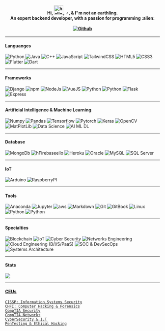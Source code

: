 <!--
<p align = "center">
  <img src = "Robot.png" height="150"/>
</p>
-->

<h4 align = "center">
    Hi, <img src = "https://user-images.githubusercontent.com/61727167/114547962-cecc6b80-9c67-11eb-9697-b1c5a8c8ff46.gif" alt = "hello" width="30px">, ♂️, & I"m not an earthling. 
    <br>
    An expert backend developer, with a passion for programming :alien:
    <br><br>
    <a href = "https://github.com/vicqtor"><img src = "https://img.shields.io/badge/GitHub-white?style=for-the-badge&logo=github&logoColor=black" alt = "Github"></a>
</h4>

<hr>
<h4 align = "left"> Languanges </h4>
    <div align = "left">
		<img src = "https://img.shields.io/badge/Python-3776AB?style=for-the-badge&logo=python&logoColor=white" alt = "Python">
        <img src = "https://img.shields.io/badge/Java SE|EE|ME|FX-white?style=for-the-badge&logo=java&logoColor=darkred" alt = "Java">
        <img src = "https://img.shields.io/badge/C++-000000?style=for-the-badge&logo=cplusplus&logoColor=3776AB" alt = "C++">
		<img src = "https://img.shields.io/badge/JavaScript-323330?style=for-the-badge&logo=javascript&logoColor=F7DF1E" alt = "JavaScript">
        <img src = "https://img.shields.io/badge/Tailwind-000000?style=for-the-badge&logo=tailwindcss" alt = "TailwindCSS">
		<img src = "https://img.shields.io/badge/HTML5-E34F26?style=for-the-badge&logo=html5&logoColor=white" alt = "HTML5">
		<img src = "https://img.shields.io/badge/CSS3-1572B6?style=for-the-badge&logo=css3&logoColor=white" alt = "CSS3">
		<img src = "https://img.shields.io/badge/Flutter-white?style=for-the-badge&logo=flutter&logoColor=1572B6" alt = "Flutter">
		<img src = "https://img.shields.io/badge/Dart-white?style=for-the-badge&logo=dart&logoColor=1572B6" alt = "Dart">
    </div>

<hr>
<h4 align = "left"> Frameworks </h4>
		<div align = "left">
		<img src = "https://img.shields.io/badge/Django-darkgreen?style=for-the-badge&logo=django" alt = "Django">
        <img src = "https://img.shields.io/badge/npm-CB3837?style=for-the-badge&logo=npm&logoColor=white" alt = "npm">
		<img src = "https://img.shields.io/badge/NodeJs-00000F?style=for-the-badge&logo=nodedotjs" alt = "NodeJs">
		<img src = "https://img.shields.io/badge/VueJs-000000?style=for-the-badge&logo=vuedotjs" alt = "VueJS">
		<img src = "https://img.shields.io/badge/CapacitorJs-00000F?style=for-the-badge&logo=capacitor" alt = "Python">
		<img src = "https://img.shields.io/badge/RestApis-darkgreen?style=for-the-badge&logo=rest" alt = "Python">
		<img src = "https://img.shields.io/badge/Flask-000000?style=for-the-badge&logo=flask&logoColor=white" alt = "Flask">
		<img src = "https://img.shields.io/badge/express-3776AB?style=for-the-badge&logo=express&logoColor=white" alt = "Express">
    </div>

<hr>
<h4 align = "left"> Artificial Intelligence & Machine Learning </h4>
    <div align = "left">
        <img src = "https://img.shields.io/badge/Numpy-3776AB?style=for-the-badge&logo=numpy&logoColor=white" alt = "Numpy">
		<img src = "https://img.shields.io/badge/Pandas-3776AB?style=for-the-badge&logo=pandas&logoColor=white" alt = "Pandas">
		<img src = "https://img.shields.io/badge/Tensorflow-00000F?style=for-the-badge&logo=tensorflow" alt = "Tensorflow">
		<img src = "https://img.shields.io/badge/Pytorch-000000?style=for-the-badge&logo=pytorch&logoColor=darkorange" alt = "Pytorch">
		<img src = "https://img.shields.io/badge/Keras-white?style=for-the-badge&logo=keras&logoColor=red" alt = "Keras">
        <img src = "https://img.shields.io/badge/OpenCV-339933?style=for-the-badge&logo=opencv" alt = "OpenCV">
        <img src = "https://img.shields.io/badge/MatPlotLib-00000F?style=for-the-badge&logo=plotlib&logoColor=white" alt = "MatPlotLib">
        <img src = "https://img.shields.io/badge/Data Science-00000F?style=for-the-badge&logo=data_science&logoColor=white" alt = "Data Science">
	<img src = "https://img.shields.io/badge/AI ML DL-00000F?style=for-the-badge&logo=scikitlearn&logoColor=red" alt = "AI ML DL">
    </div>

<hr>
<h4 align = "left"> Database </h4>
    <div align = "left">
        <img src = "https://img.shields.io/badge/Mongo-00000F?style=for-the-badge&logo=mongodb" alt = "MongoDb">
		<img src = "https://img.shields.io/badge/Firebase-ffca28?style=for-the-badge&logo=firebase&logoColor=black" alt = "hFirebaseello">
		<img src = "https://img.shields.io/badge/Heroku-430098?style=for-the-badge&logo=heroku&logoColor=white" alt = "Heroku">
		<img src = "https://img.shields.io/badge/Oracle-000000?style=for-the-badge&logo=oracle&logoColor=darkred" alt = "Oracle">
		<img src = "https://img.shields.io/badge/MySQL-00000F?style=for-the-badge&logo=mysql&logoColor=white" alt = "MySQL">
        <img src = "https://camo.githubusercontent.com/22471ae80dc5d7fea7517cf316db935cdaa3bd4d91e7a77304606de175251569/68747470733a2f2f696d672e736869656c64732e696f2f62616467652f53514c2532305365727665722d4343323932373f6c6f676f3d6d6963726f736f66742d73716c2d736572766572266c6f676f436f6c6f723d7768697465" alt = "SQL Server">
    </div>

<hr>
<h4 align = "left"> IoT </h4>
   <div align = "left">
        <img src = "https://img.shields.io/badge/Arduino-white?style=for-the-badge&logo=arduino&logoColor=3776AB" alt = "Arduino">
		<img src = "https://img.shields.io/badge/Raspberry-white?style=for-the-badge&logo=raspberrypi&logoColor=darkred" alt = "RaspberryPI">
    </div>

<hr>
<h4 align = "left"> Tools </h4>
    <div align = "left">
        <img src = "https://img.shields.io/badge/Anaconda-000000.svg?&style=for-the-badge&logo=anaconda" alt = "Anaconda">
		<img src = "https://img.shields.io/badge/Jupyter-F37626.svg?&style=for-the-badge&logo=Jupyter&logoColor=white" alt = "Jupyter">
		<img src = "https://img.shields.io/badge/aws-000000?style=for-the-badge&logo=amazon" alt = "aws">
		<img src = "https://img.shields.io/badge/Markdown-000000?style=for-the-badge&logo=markdown&logoColor=white" alt = "Markdown">
		<img src = "https://img.shields.io/badge/Git-F05032?style=for-the-badge&logo=git&logoColor=white" alt = "Git">
		<img src = "https://img.shields.io/badge/GitBook-7B36ED?style=for-the-badge&logo=gitbook&logoColor=white" alt = "GitBook">
		<img src = "https://img.shields.io/badge/Linux-000000?style=for-the-badge&logo=linux&logoColor=darkred" alt = "Linux">
		<img src = "https://img.shields.io/badge/Apache-00000F?style=for-the-badge&logo=apache&logoColor=darkred" alt = "Python">
		<img src = "https://img.shields.io/badge/Tomcat-00000F?style=for-the-badge&logo=apachetomcat" alt = "Python">
    </div>

<hr>
<h4 align = "left"> Specialties </h4>
	<div align = "left">
		<img src = "https://img.shields.io/badge/Blockchain-000000?style=for-the-badge&logo=blockchain&logoColor=darkorange" alt = "Blockchain">
		<img src = "https://img.shields.io/badge/IoT-00000F?style=for-the-badge&logo=iot&logoColor=white" alt = "IoT">
		<img src = "https://img.shields.io/badge/Cyber Security-00000F?style=for-the-badge&logo=cyber&logoColor=white" alt = "Cyber Security">
		<img src = "https://img.shields.io/badge/Networks Engineering-white?style=for-the-badge&logo=cisco&logoColor=000000" alt = "Networks Engineering">
		<img src = "https://img.shields.io/badge/Cloud Engineering (B/I/S/PaaS)-ffca28?style=for-the-badge&logo=digitalocean&logoColor=black" alt = "Cloud Engineering (B/I/S/PaaS)">
		<img src = "https://img.shields.io/badge/SOC & DevSecOps-00000F?style=for-the-badge&logo=devsecops&logoColor=white" alt = "SOC & DevSecOps">
		<img src = "https://img.shields.io/badge/Systems Architecture-00000F?style=for-the-badge&logo=devsecops&logoColor=white" alt = "Systems Architecture">
	</div>

<hr>
<h4 align = "left"> Stats </h4>
	<a href = "https://github.com/vicqtor/github-readme-stats"><img align = "center" src = "https://github-readme-stats.vercel.app/api/top-langs/?username=vicqtor&layout=compact&theme=buefy&hide_border=true"/>

<hr>
<h4 align = "left"> CEUs </h4>
	<code>CISSP: Information Systems Security</code><br>
	<code>CHFI: Computer Hacking & Forensics</code><br>
	<code>CompTIA Security</code><br>
	<code>CompTIA Network+</code><br>
	<code>CyberSecurity & I.T</code><br>
	<code>PenTesting & Ethical Hacking</code><br>
	
<!--
<a href = "https://github.com/vicqtor/github-readme-stats"><img align = "center" src = "https://github-readme-stats.vercel.app/api?username=vicqtor&show_icons=true&include_all_commits=true&theme=buefy&hide_border=true" alt = "Victor"s github stats" /></a>

<a href = "https://www.buymeacoffee.com/vicqtor" target="_blank"><img src = "https://cdn.buymeacoffee.com/buttons/default-orange.png" alt = "Buy Me A Coffee" height="41" width="174"></a>

-->
